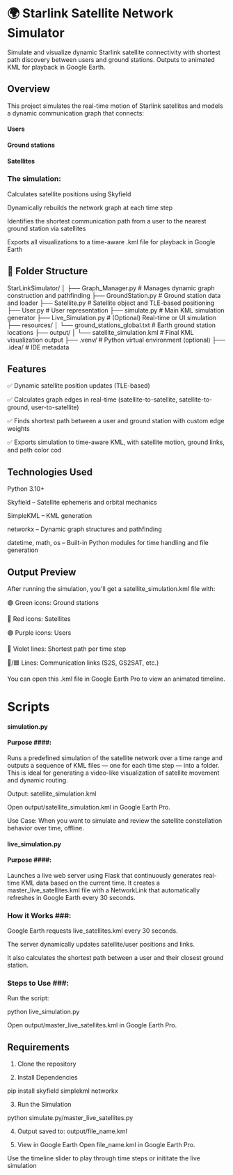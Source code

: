 # 🌍 Starlink Satellite Network Simulator #

Simulate and visualize dynamic Starlink satellite connectivity with shortest path discovery between users and ground stations. Outputs to animated KML for playback in Google Earth.

## Overview ##

This project simulates the real-time motion of Starlink satellites and models a dynamic communication graph that connects:

#### Users

#### Ground stations

#### Satellites

### The simulation:

Calculates satellite positions using Skyfield

Dynamically rebuilds the network graph at each time step

Identifies the shortest communication path from a user to the nearest ground station via satellites

Exports all visualizations to a time-aware .kml file for playback in Google Earth

## 📁 Folder Structure ##

StarLinkSimulator/
│
├── Graph_Manager.py           # Manages dynamic graph construction and pathfinding
├── GroundStation.py           # Ground station data and loader
├── Satellite.py               # Satellite object and TLE-based positioning
├── User.py                    # User representation
├── simulate.py                # Main KML simulation generator
├── Live_Simulation.py         # (Optional) Real-time or UI simulation
├── resources/
│   └── ground_stations_global.txt   # Earth ground station locations
├── output/
│   └── satellite_simulation.kml     # Final KML visualization output
├── .venv/                     # Python virtual environment (optional)
├── .idea/                     # IDE metadata

 ## Features ##
✅ Dynamic satellite position updates (TLE-based)

✅ Calculates graph edges in real-time (satellite-to-satellite, satellite-to-ground, user-to-satellite)

✅ Finds shortest path between a user and ground station with custom edge weights

✅ Exports simulation to time-aware KML, with satellite motion, ground links, and path color cod

## Technologies Used

Python 3.10+

Skyfield – Satellite ephemeris and orbital mechanics

SimpleKML – KML generation

networkx – Dynamic graph structures and pathfinding

datetime, math, os – Built-in Python modules for time handling and file generation

 ## Output Preview

After running the simulation, you'll get a satellite_simulation.kml file with:

🟢 Green icons: Ground stations

🔴 Red icons: Satellites

🟣 Purple icons: Users

🔵 Violet lines: Shortest path per time step

🔴/🟦 Lines: Communication links (S2S, GS2SAT, etc.)

You can open this .kml file in Google Earth Pro to view an animated timeline.

# Scripts #

#### simulation.py ####

#### Purpose ####:

Runs a predefined simulation of the satellite network over a time range and outputs a sequence of KML files — one for each time step — into a folder. This is ideal for generating a video-like visualization of satellite movement and dynamic routing.

Output: satellite_simulation.kml

Open output/satellite_simulation.kml in Google Earth Pro.

Use Case:
When you want to simulate and review the satellite constellation behavior over time, offline.

#### live_simulation.py ####

#### Purpose ####:

Launches a live web server using Flask that continuously generates real-time KML data based on the current time. It creates a master_live_satellites.kml file with a NetworkLink that automatically refreshes in Google Earth every 30 seconds.

### How it Works ###:

Google Earth requests live_satellites.kml every 30 seconds.

The server dynamically updates satellite/user positions and links.

It also calculates the shortest path between a user and their closest ground station.

### Steps to Use ###:

Run the script:

python live_simulation.py

Open output/master_live_satellites.kml in Google Earth Pro.

## Requirements ##

1. Clone the repository

2. Install Dependencies

pip install skyfield simplekml networkx

3. Run the Simulation

python simulate.py/master_live_satellites.py

4. Output saved to: output/file_name.kml

5. View in Google Earth
Open file_name.kml in Google Earth Pro.

Use the timeline slider to play through time steps or inititate the live simulation



